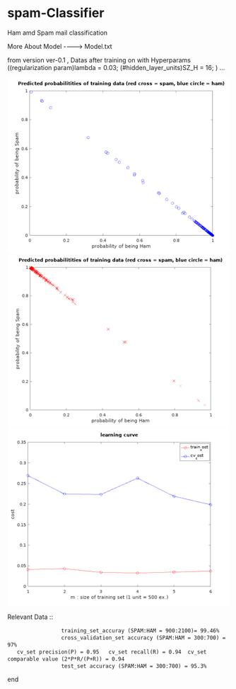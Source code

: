 # spam-Classifier
Ham amd Spam mail classification

More About Model ----> Model.txt

from version ver-0.1 , Datas after training on with Hyperparams
((regularization param)lambda = 0.03; (#hidden_layer_units)SZ_H = 16; )  ...

![hamAnalysis_ver-0.0.png](https://github.com/shashi-cs17/spam-Classifier/blob/ver-0.1/hamAnalysis_ver-0.1.png)
![spamAnalysis_ver-0.0.png](https://github.com/shashi-cs17/spam-Classifier/blob/ver-0.1/spamAnalysis_ver-0.1.png)
![learningCurve_ver-0.0.png](https://github.com/shashi-cs17/spam-Classifier/blob/ver-0.1/learningCurve_ver-0.1.png)


Relevant Data ::                       
      
                     training_set_accuray (SPAM:HAM = 900:2100)= 99.46%
                     cross_validation_set accuracy (SPAM:HAM = 300:700) = 97%
       cv_set precision(P) = 0.95   cv_set recall(R) = 0.94  cv_set comparable value (2*P*R/(P+R)) = 0.94
                     test_set accuracy (SPAM:HAM = 300:700) = 95.3%
                                            
end
